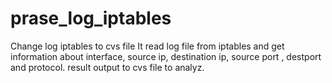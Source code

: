 # prase_log_iptables
Change log iptables to cvs file
It read log file from iptables and get information about interface, source ip, destination ip, source port , destport and protocol.
result output to cvs file to analyz. 
